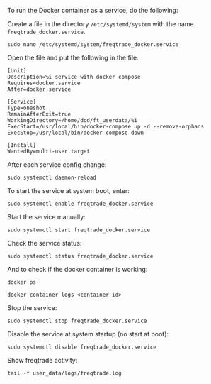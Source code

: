 To run the Docker container as a service, do the following:

Create a file in the directory ``/etc/systemd/system`` with the name ``freqtrade_docker.service``.

```
sudo nano /etc/systemd/system/freqtrade_docker.service
```

Open the file and put the following in the file:

```
[Unit]
Description=%i service with docker compose
Requires=docker.service
After=docker.service

[Service]
Type=oneshot
RemainAfterExit=true
WorkingDirectory=/home/dcd/ft_userdata/%i
ExecStart=/usr/local/bin/docker-compose up -d --remove-orphans
ExecStop=/usr/local/bin/docker-compose down

[Install]
WantedBy=multi-user.target
```


After each service config change:

```
sudo systemctl daemon-reload
```

To start the service at system boot, enter:

```
sudo systemctl enable freqtrade_docker.service
```

Start the service manually:

```
sudo systemctl start freqtrade_docker.service
```

Check the service status:

```
sudo systemctl status freqtrade_docker.service
```

And to check if the docker container is working:

```
docker ps

docker container logs <container id>
```

Stop the service:

```
sudo systemctl stop freqtrade_docker.service
```

Disable the service at system startup (no start at boot):

```
sudo systemctl disable freqtrade_docker.service
```

Show freqtrade activity:

```
tail -f user_data/logs/freqtrade.log
```


